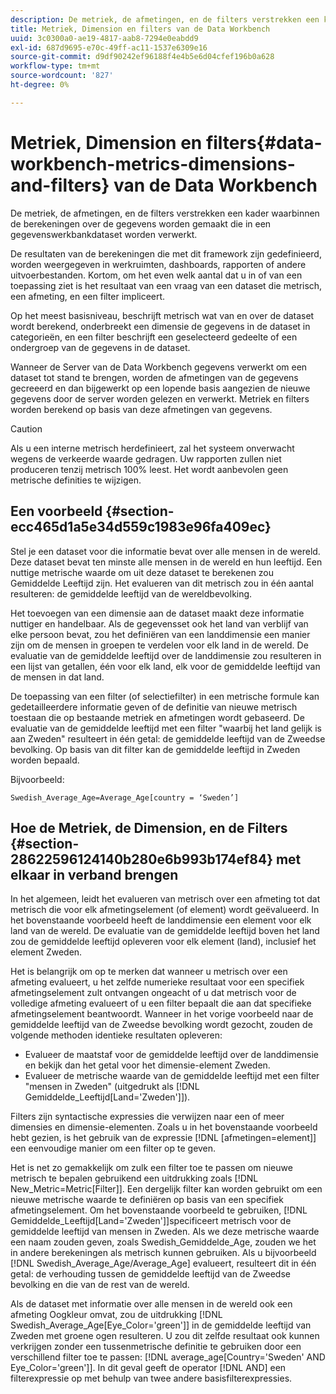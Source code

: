 ```yaml
---
description: De metriek, de afmetingen, en de filters verstrekken een kader waarbinnen de berekeningen over de gegevens worden gemaakt die in een gegevenswerkbankdataset worden verwerkt.
title: Metriek, Dimension en filters van de Data Workbench
uuid: 3c0300a0-ae19-4817-aab8-7294e0eabdd9
exl-id: 687d9695-e70c-49ff-ac11-1537e6309e16
source-git-commit: d9df90242ef96188f4e4b5e6d04cfef196b0a628
workflow-type: tm+mt
source-wordcount: '827'
ht-degree: 0%

---
```


# Metriek, Dimension en filters{#data-workbench-metrics-dimensions-and-filters} van de Data Workbench

De metriek, de afmetingen, en de filters verstrekken een kader waarbinnen de berekeningen over de gegevens worden gemaakt die in een gegevenswerkbankdataset worden verwerkt.

De resultaten van de berekeningen die met dit framework zijn gedefinieerd, worden weergegeven in werkruimten, dashboards, rapporten of andere uitvoerbestanden. Kortom, om het even welk aantal dat u in of van een toepassing ziet is het resultaat van een vraag van een dataset die metrisch, een afmeting, en een filter impliceert.

Op het meest basisniveau, beschrijft metrisch wat van en over de dataset wordt berekend, onderbreekt een dimensie de gegevens in de dataset in categorieën, en een filter beschrijft een geselecteerd gedeelte of een ondergroep van de gegevens in de dataset.

Wanneer de Server van de Data Workbench gegevens verwerkt om een dataset tot stand te brengen, worden de afmetingen van de gegevens gecreeerd en dan bijgewerkt op een lopende basis aangezien de nieuwe gegevens door de server worden gelezen en verwerkt. Metriek en filters worden berekend op basis van deze afmetingen van gegevens.

>[!CAUTION]
>
>Als u een interne metrisch herdefinieert, zal het systeem onverwacht wegens de verkeerde waarde gedragen. Uw rapporten zullen niet produceren tenzij metrisch 100% leest. Het wordt aanbevolen geen metrische definities te wijzigen.

## Een voorbeeld {#section-ecc465d1a5e34d559c1983e96fa409ec}

Stel je een dataset voor die informatie bevat over alle mensen in de wereld. Deze dataset bevat ten minste alle mensen in de wereld en hun leeftijd. Een nuttige metrische waarde om uit deze dataset te berekenen zou Gemiddelde Leeftijd zijn. Het evalueren van dit metrisch zou in één aantal resulteren: de gemiddelde leeftijd van de wereldbevolking.

Het toevoegen van een dimensie aan de dataset maakt deze informatie nuttiger en handelbaar. Als de gegevensset ook het land van verblijf van elke persoon bevat, zou het definiëren van een landdimensie een manier zijn om de mensen in groepen te verdelen voor elk land in de wereld. De evaluatie van de gemiddelde leeftijd over de landdimensie zou resulteren in een lijst van getallen, één voor elk land, elk voor de gemiddelde leeftijd van de mensen in dat land.

De toepassing van een filter (of selectiefilter) in een metrische formule kan gedetailleerdere informatie geven of de definitie van nieuwe metrisch toestaan die op bestaande metriek en afmetingen wordt gebaseerd. De evaluatie van de gemiddelde leeftijd met een filter &quot;waarbij het land gelijk is aan Zweden&quot; resulteert in één getal: de gemiddelde leeftijd van de Zweedse bevolking. Op basis van dit filter kan de gemiddelde leeftijd in Zweden worden bepaald.

Bijvoorbeeld:

```
Swedish_Average_Age=Average_Age[country = ‘Sweden’]
```

## Hoe de Metriek, de Dimension, en de Filters {#section-28622596124140b280e6b993b174ef84} met elkaar in verband brengen

In het algemeen, leidt het evalueren van metrisch over een afmeting tot dat metrisch die voor elk afmetingselement (of element) wordt geëvalueerd. In het bovenstaande voorbeeld heeft de landdimensie een element voor elk land van de wereld. De evaluatie van de gemiddelde leeftijd boven het land zou de gemiddelde leeftijd opleveren voor elk element (land), inclusief het element Zweden.

Het is belangrijk om op te merken dat wanneer u metrisch over een afmeting evalueert, u het zelfde numerieke resultaat voor een specifiek afmetingselement zult ontvangen ongeacht of u dat metrisch voor de volledige afmeting evalueert of u een filter bepaalt die aan dat specifieke afmetingselement beantwoordt. Wanneer in het vorige voorbeeld naar de gemiddelde leeftijd van de Zweedse bevolking wordt gezocht, zouden de volgende methoden identieke resultaten opleveren:

* Evalueer de maatstaf voor de gemiddelde leeftijd over de landdimensie en bekijk dan het getal voor het dimensie-element Zweden.
* Evalueer de metrische waarde van de gemiddelde leeftijd met een filter &quot;mensen in Zweden&quot; (uitgedrukt als [!DNL Gemiddelde_Leeftijd[Land=&#39;Zweden&#39;]]).

Filters zijn syntactische expressies die verwijzen naar een of meer dimensies en dimensie-elementen. Zoals u in het bovenstaande voorbeeld hebt gezien, is het gebruik van de expressie [!DNL [afmetingen=element]] een eenvoudige manier om een filter op te geven.

Het is net zo gemakkelijk om zulk een filter toe te passen om nieuwe metrisch te bepalen gebruikend een uitdrukking zoals [!DNL New_Metric=Metric[Filter]]. Een dergelijk filter kan worden gebruikt om een nieuwe metrische waarde te definiëren op basis van een specifiek afmetingselement. Om het bovenstaande voorbeeld te gebruiken, [!DNL Gemiddelde_Leeftijd[Land=&#39;Zweden&#39;]]specificeert metrisch voor de gemiddelde leeftijd van mensen in Zweden. Als we deze metrische waarde een naam zouden geven, zoals Swedish_Gemiddelde_Age, zouden we het in andere berekeningen als metrisch kunnen gebruiken. Als u bijvoorbeeld [!DNL Swedish_Average_Age/Average_Age] evalueert, resulteert dit in één getal: de verhouding tussen de gemiddelde leeftijd van de Zweedse bevolking en die van de rest van de wereld.

Als de dataset met informatie over alle mensen in de wereld ook een afmeting Oogkleur omvat, zou de uitdrukking [!DNL Swedish_Average_Age[Eye_Color=&#39;green&#39;]] in de gemiddelde leeftijd van Zweden met groene ogen resulteren. U zou dit zelfde resultaat ook kunnen verkrijgen zonder een tussenmetrische definitie te gebruiken door een verschillend filter toe te passen: [!DNL average_age[Country=&#39;Sweden&#39; AND Eye_Color=&#39;green&#39;]]. In dit geval geeft de operator [!DNL AND] een filterexpressie op met behulp van twee andere basisfilterexpressies.

